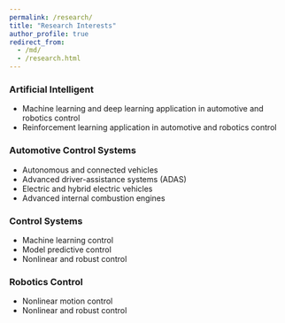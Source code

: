```yaml
---
permalink: /research/
title: "Research Interests"
author_profile: true
redirect_from: 
  - /md/
  - /research.html
---
```



### Artificial Intelligent
* Machine learning and deep learning application in automotive and robotics control
* Reinforcement learning application in automotive and robotics control 

### Automotive Control Systems
* Autonomous and connected vehicles
* Advanced driver-assistance systems (ADAS)
* Electric and hybrid electric vehicles
* Advanced internal combustion engines


### Control Systems
* Machine learning control
* Model predictive control
* Nonlinear and robust control

### Robotics Control
* Nonlinear motion control 
* Nonlinear and robust control 

